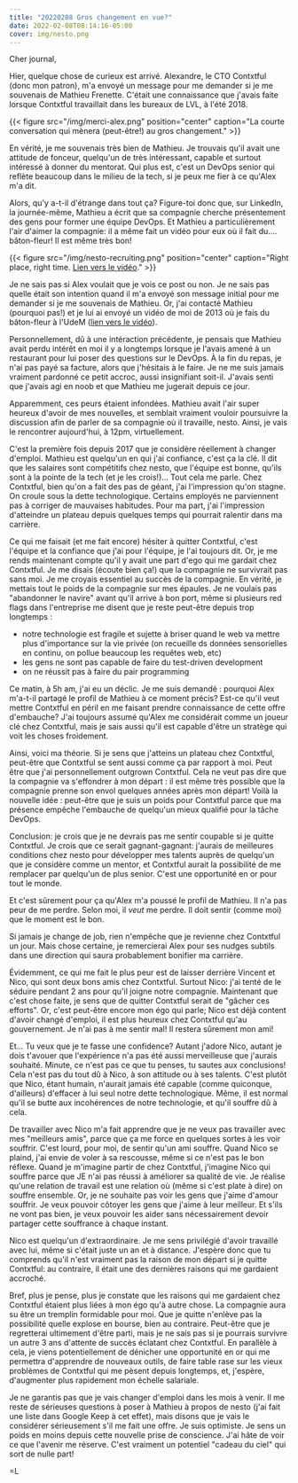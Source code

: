 ```yaml
---
title: "20220208 Gros changement en vue?"
date: 2022-02-08T08:14:16-05:00
cover: img/nesto.png
---
```


Cher journal,

Hier, quelque chose de curieux est arrivé. Alexandre, le CTO Contxtful (donc mon patron), m'a envoyé un message pour me
demander si je me souvenais de Mathieu Frenette. C'était une connaissance que j'avais faite lorsque Contxtful
travaillait dans les bureaux de LVL, à l'été 2018.

{{< figure src="/img/merci-alex.png" position="center" caption="La courte conversation qui mènera (peut-être!) au gros changement." >}}


En vérité, je me souvenais très bien de Mathieu. Je trouvais qu'il avait une attitude de fonceur, quelqu'un de
très intéressant, capable et surtout intéressé à donner du mentorat. Qui plus est, c'est un DevOps senior qui
reflète beaucoup dans le milieu de la tech, si je peux me fier à ce qu'Alex m'a dit.

Alors, qu'y a-t-il d'étrange dans tout ça? Figure-toi donc que, sur LinkedIn, la journée-même, Mathieu a écrit
que sa compagnie cherche présentement des gens pour former une équipe DevOps. Et Mathieu a particulièrement
l'air d'aimer la compagnie: il a même fait un vidéo pour eux où il fait du.... bâton-fleur! Il est même très
bon!

{{< figure src="/img/nesto-recruiting.png" position="center" caption="Right place, right time. [Lien vers le vidéo](https://www.youtube.com/watch?v=YLVSAeAxgAU)." >}}


Je ne sais pas si Alex voulait que je vois ce post ou non. Je ne sais pas quelle était son intention quand il
m'a envoyé son message initial pour me demander si je me souvenais de Mathieu. Or, j'ai contacté Mathieu
(pourquoi pas!) et je lui ai envoyé un vidéo de moi de 2013 où je fais du bâton-fleur à l'UdeM ([lien vers le
vidéo](https://youtu.be/i8HtXcQfBOM)).

Personnellement, dû à une intéraction précédente, je pensais que Mathieu avait perdu intérêt en moi il y a
longtemps lorsque je l'avais amené à un restaurant pour lui poser des questions sur le DevOps. À la fin du
repas, je n'ai pas payé sa facture, alors que j'hésitais à le faire. Je ne me suis jamais vraiment pardonné ce
petit accroc, aussi insignifiant soit-il. J'avais senti que j'avais agi en noob et que Mathieu me jugerait
depuis ce jour.

Apparemment, ces peurs étaient infondées. Mathieu avait l'air super heureux d'avoir de mes nouvelles, et
semblait vraiment vouloir poursuivre la discussion afin de parler de sa compagnie où il travaille, nesto.
Ainsi, je vais le rencontrer aujourd'hui, à 12pm, virtuellement.

C'est la première fois depuis 2017 que je considère réellement à changer d'emploi. Mathieu est quelqu'un en
qui j'ai confiance, c'est ça la clé. Il dit que les salaires sont compétitifs chez nesto, que l'équipe est
bonne, qu'ils sont à la pointe de la tech (et je les crois!)... Tout cela me parle. Chez Contxtful, bien qu'on
a fait des pas de géant, j'ai l'impression qu'on stagne. On croule sous la dette technologique. Certains
employés ne parviennent pas à corriger de mauvaises habitudes. Pour ma part, j'ai l'impression
d'atteindre un plateau depuis quelques temps qui pourrait ralentir dans ma carrière.

Ce qui me faisait (et me fait encore) hésiter à quitter Contxtful, c'est l'équipe et la confiance que j'ai
pour l'équipe, je l'ai toujours dit. Or, je me rends maintenant compte qu'il y avait une part d'ego qui me
gardait chez Contxtful. Je me disais (écoute bien ça!) que la compagnie ne survivrait pas sans moi. Je me
croyais essentiel au succès de la compagnie. En vérité, je mettais tout le poids de la compagnie sur mes
épaules. Je ne voulais pas "abandonner le navire" avant qu'il arrive à bon port, même si plusieurs red flags
dans l'entreprise me disent que je reste peut-être depuis trop longtemps :

- notre technologie est fragile et sujette à briser quand le web va mettre plus d'importance sur la vie privée
  (on recueille ds données sensorielles en continu, on pollue beaucoup les requêtes web, etc)
- les gens ne sont pas capable de faire du test-driven development
- on ne réussit pas à faire du pair programming

Ce matin, à 5h am, j'ai eu un déclic. Je me suis demandé : pourquoi Alex m'a-t-il partagé le profil
de Mathieu à ce moment précis? Est-ce qu'il veut mettre Contxtful en péril en me faisant prendre connaissance
de cette offre d'embauche? J'ai toujours assumé qu'Alex me considérait comme un joueur clé chez Contxtful,
mais je sais aussi qu'il est capable d'être un stratège qui voit les choses froidement.

Ainsi, voici ma théorie. Si je sens que j'atteins un plateau chez Contxtful, peut-être que Contxtful se sent
aussi comme ça par rapport à moi. Peut être que j'ai personnellement outgrown Contxtful. Cela ne veut pas dire
que la compagnie va s'effondrer à mon départ : il est même très possible que la compagnie prenne son envol
quelques années après mon départ! Voilà la nouvelle idée : peut-être que je suis un poids pour Contxtful parce
que ma présence empêche l'embauche de quelqu'un mieux qualifié pour la tâche DevOps.

Conclusion: je crois que je ne devrais pas me sentir coupable si je quitte Contxtful. Je crois que ce serait
gagnant-gagnant: j'aurais de meilleures conditions chez nesto pour développer mes talents auprès de quelqu'un
que je considère comme un mentor, et Contxtful aurait la possibilité de me remplacer par quelqu'un de plus
senior. C'est une opportunité en or pour tout le monde.

Et c'est sûrement pour ça qu'Alex m'a poussé le profil de Mathieu. Il n'a pas peur de me perdre. Selon moi, il
*veut* me perdre. Il doit sentir (comme moi) que le moment est le bon.

Si jamais je change de job, rien n'empêche que je revienne chez Contxtful un jour. Mais chose certaine, je
remercierai Alex pour ses nudges subtils dans une direction qui saura probablement bonifier ma carrière.

Évidemment, ce qui me fait le plus peur est de laisser derrière Vincent et Nico, qui sont deux bons amis chez
Contxtful. Surtout Nico: j'ai tenté de le séduire pendant 2 ans pour qu'il joigne notre compagnie. Maintenant
que c'est chose faite, je sens que de quitter Contxtful serait de "gâcher ces efforts". Or, c'est peut-être
encore mon égo qui parle; Nico est déjà content d'avoir changé d'emploi, il est plus heureux chez Contxtful
qu'au gouvernement. Je n'ai pas à me sentir mal! Il restera sûrement mon ami!

Et... Tu veux que je te fasse une confidence? Autant j'adore Nico, autant je dois t'avouer que l'expérience
n'a pas été aussi merveilleuse que j'aurais souhaité. Minute, ce n'est pas ce que tu penses, tu sautes aux
conclusions! Cela n'est pas du tout dû à Nico, à son attitude ou à ses talents.
C'est plutôt que Nico, étant humain, n'aurait jamais été capable (comme quiconque, d'ailleurs)
d'effacer à lui seul notre dette technologique. Même, il est normal qu'il se butte aux incohérences de notre
technologie, et qu'il souffre dû à cela.

De travailler avec Nico m'a fait apprendre que je ne veux pas travailler avec mes "meilleurs amis", parce que
ça me force en quelques sortes à les voir souffrir. C'est lourd, pour moi, de sentir qu'un ami souffre. Quand
Nico se plaind, j'ai envie de voler à sa rescousse, même si ce n'est pas le bon réflexe. Quand je m'imagine
partir de chez Contxtful, j'imagine Nico qui souffre parce que JE n'ai pas réussi à améliorer sa qualité de
vie. Je réalise qu'une relation de travail est une relation où (même si c'est plate à dire) on souffre
ensemble. Or, je ne souhaite pas voir les gens que j'aime d'amour souffrir. Je veux pouvoir côtoyer les gens
que j'aime à leur meilleur. Et s'ils ne vont pas bien, je veux pouvoir les aider sans nécessairement devoir
partager cette souffrance à chaque instant.

Nico est quelqu'un d'extraordinaire. Je me sens privilégié d'avoir travaillé avec lui, même si c'était juste
un an et à distance. J'espère donc que tu comprends qu'il n'est vraiment pas la raison de mon départ si je
quitte Contxtful: au contraire, il était une des dernières raisons qui me gardaient accroché.

Bref, plus je pense, plus je constate que les raisons qui me gardaient chez Contxtful étaient plus liées à mon
égo qu'à autre chose. La compagnie aura su être un tremplin formidable pour moi. Que je quitte n'enlève pas
la possibilité quelle explose en bourse, bien au contraire. Peut-être que je regretterai ultimement d'être
parti, mais je ne sais pas si je pourrais survivre un autre 3 ans d'attente de succès éclatant chez Contxtful.
En parallèle à cela, je viens potentiellement de dénicher une opportunité en or qui me permettra d'apprendre
de nouveaux outils, de faire table rase sur les vieux problèmes de Contxtful qui me pèsent depuis longtemps,
et, j'espère, d'augmenter plus rapidement mon échelle salariale.

Je ne garantis pas que je vais changer d'emploi dans les mois à venir. Il me reste de sérieuses questions à
poser à Mathieu à propos de nesto (j'ai fait une liste dans Google Keep à cet effet), mais disons que je vais
le considérer sérieusement s'il me fait une offre. Je suis optimiste. Je sens un poids en moins depuis cette
nouvelle prise de conscience. J'ai hâte de voir ce que l'avenir me réserve. C'est vraiment un potentiel
"cadeau du ciel" qui sort de nulle part!

=L
